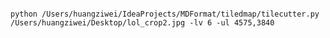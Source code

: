 
```shell

```

```shell
python /Users/huangziwei/IdeaProjects/MDFormat/tiledmap/tilecutter.py /Users/huangziwei/Desktop/lol_crop2.jpg -lv 6 -ul 4575,3840
```